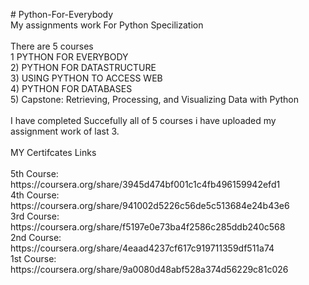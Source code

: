 <p># Python-For-Everybody<br>My assignments work For Python Specilization<br><br>There are 5 courses<br>1 PYTHON FOR EVERYBODY <br>2) PYTHON FOR DATASTRUCTURE <br>3) USING PYTHON TO ACCESS WEB <br>4) PYTHON FOR DATABASES <br>5) Capstone: Retrieving, Processing, and Visualizing Data with Python<br><br>I have completed Succefully all of 5 courses i have uploaded my assignment work of last 3.<br><br>MY Certifcates Links<br><br>5th Course: https://coursera.org/share/3945d474bf001c1c4fb496159942efd1<br>4th Course: https://coursera.org/share/941002d5226c56de5c513684e24b43e6<br>3rd Course: https://coursera.org/share/f5197e0e73ba4f2586c285ddb240c568<br>2nd Course: https://coursera.org/share/4eaad4237cf617c919711359df511a74<br>1st Course: https://coursera.org/share/9a0080d48abf528a374d56229c81c026<br><br><br></p>
